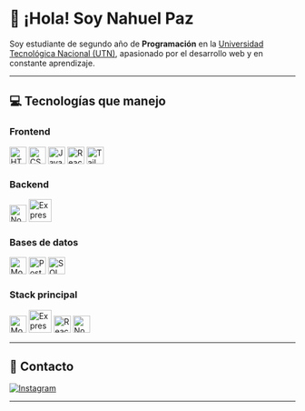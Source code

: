 # 👋 ¡Hola! Soy Nahuel Paz

Soy estudiante de segundo año de **Programación** en la [Universidad Tecnológica Nacional (UTN)](https://www.frt.utn.edu.ar/), apasionado por el desarrollo web y en constante aprendizaje.

---

## 💻 Tecnologías que manejo

### Frontend  
<p align="left">
  <img src="https://img.icons8.com/color/48/html-5--v1.png" title="HTML5" alt="HTML" width="30"/>
  <img src="https://img.icons8.com/color/48/css3.png" title="CSS3" alt="CSS" width="30"/>
  <img src="https://img.icons8.com/color/48/javascript--v1.png" title="JavaScript" alt="JavaScript" width="30"/>
  <img src="https://img.icons8.com/office/48/react.png" title="React" alt="React" width="30"/>
  <img src="https://img.icons8.com/color/48/tailwind_css.png" title="Tailwind CSS" alt="Tailwind" width="30"/>
</p>

### Backend  
<p align="left">
  <img src="https://img.icons8.com/color/48/nodejs.png" title="Node.js" alt="Node.js" width="30"/>
  <img src="https://cdn.prod.website-files.com/609bc2fa29b6d5b7f44a2785/647743f51bc76753239a8bc6_expressjs-logo.webp" title="Express.js" alt="Express" width="40"/>
</p>

### Bases de datos  
<p align="left">
  <img src="https://img.icons8.com/color/48/mongodb.png" title="MongoDB" alt="MongoDB" width="30"/>
  <img src="https://img.icons8.com/color/48/postgreesql.png" title="PostgreSQL" alt="PostgreSQL" width="30"/>
  <img src="https://www.techmonitor.ai/wp-content/uploads/sites/29/2016/06/SQL.png" title="SQL" alt="SQL" width="30"/>
</p>

### Stack principal  
<p align="left">
  <img src="https://img.icons8.com/color/48/mongodb.png" title="MongoDB" alt="MongoDB" width="30"/>
  <img src="https://cdn.prod.website-files.com/609bc2fa29b6d5b7f44a2785/647743f51bc76753239a8bc6_expressjs-logo.webp" title="Express.js" alt="Express" width="40"/>
  <img src="https://img.icons8.com/office/48/react.png" title="React" alt="React" width="30"/>
  <img src="https://img.icons8.com/color/48/nodejs.png" title="Node.js" alt="Node.js" width="30"/>
</p>

---

## 📱 Contacto

[![Instagram](https://img.icons8.com/fluency/48/000000/instagram-new.png)](https://www.instagram.com/nahuelpaz/)

---
